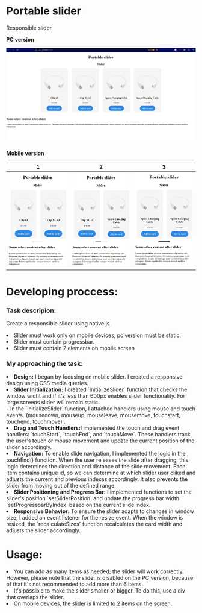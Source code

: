# Portable slider

<p>Responsible slider</p>
<b>PC version</b>

![alt text](https://github.com/Feshior-WEB/PortableSlider/blob/main/github_images/pc-screenshot.PNG?raw=true?raw=true)

<b>Mobile version</b>

|                                                         1                                                         |                                                         2                                                         |                                                         3                                                         |
| :---------------------------------------------------------------------------------------------------------------: | :---------------------------------------------------------------------------------------------------------------: | :---------------------------------------------------------------------------------------------------------------: |
| ![alt text](https://github.com/Feshior-WEB/PortableSlider/blob/main/github_images/phone1-screenshot.PNG?raw=true) | ![alt text](https://github.com/Feshior-WEB/PortableSlider/blob/main/github_images/phone2-screenshot.PNG?raw=true) | ![alt text](https://github.com/Feshior-WEB/PortableSlider/blob/main/github_images/phone3-screenshot.PNG?raw=true) |

<h1>Developing proccess:</h1>
<h3>Task descripion:</h3>
<p>Create a responsible slider using native js. 
    <li>Slider must work only on mobile devices, pc version must be static.</li>
    <li>Slider must contain progressbar.</li>
    <li>Slider must contain 2 elements on mobile screen</li>
</p>
<h3>My approaching the task:</h3>
<li><b>Design:</b> I began by focusing on mobile slider. I created a responsive design using CSS media queries.</li>
<li><b>Slider Initialization:</b> I created `initializeSlider` function that checks the window widht and if it's less than 600px enables slider functionality. For large screens slider will remain static.<br>
  - In the `initializeSlider` function, I attached handlers using mouse and touch events `(mousedown, mouseup, mouseleave, mousemove, touchstart, touchend, touchmove)`.</i>
</li>

<li><b>Drag and Touch Handlers:</b>I implemented the touch and drag event handlers: `touchStart`, `touchEnd`, and `touchMove`. These handlers track the user's touch or mouse movement and update the current position of the slider accordingly.</li>
<li><b> Navigation:</b> To enable slide navigation, I implemented the logic in the touchEnd() function. When the user releases the slide after dragging, this logic determines the direction and distance of the slide movement. Each item contains unique id, so we can determine at which slider user cliked and adjusts the current and previous indexes accordingly. It also prevents the slider from moving out of the defined range.
<li><b>Slider Positioning and Progress Bar:</b> I implemented functions to set the slider's position `setSliderPosition` and update the progress bar width `setProgressbarByIndex` based on the current slide index.</li>
<li><b>Responsive Behavior:</b> To ensure the slider adapts to changes in window size, I added an event listener for the resize event. When the window is resized, the `recalculateSizes` function recalculates the card width and adjusts the slider accordingly.</li>

<h1>Usage:</h1>
<li>You can add as many items as needed; the slider will work correctly. However, please note that the slider is disabled on the PC version, because of that it's not recommended to add more than 6 items.</li>
<li>It's possible to make the slider smaller or bigger. To do this, use a div that overlaps the slider.</li>
<li>On mobile devices, the slider is limited to 2 items on the screen.</li>
